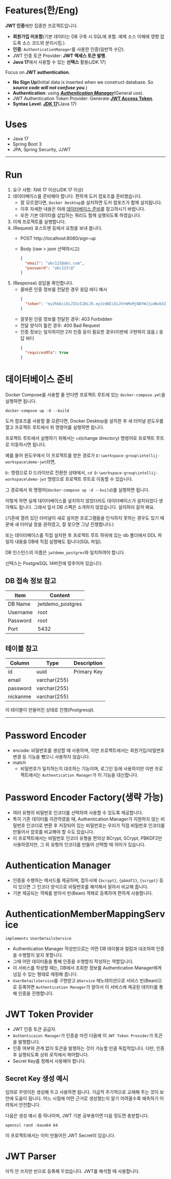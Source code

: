 # Features(한/Eng)

**JWT 인증**에만 집중한 프로젝트입니다.

- **회원가입 미포함**(기본 데이터는 DB 구축 시 SQL에 포함. 예제 소스 이해에 영향 없도록 소스 코드와 분리시킴.).
- **인증**: `AuthenticationManager`를 사용한 인증(일반적 수단).
- JWT 인증 토큰 Provider: **JWT 액세스 토큰 발행**.
- **Java 17**에서 사용할 수 있는 **신택스** 활용(JDK 17)

Focus on **JWT authentication**.

- **No Sign Up**(Initial data is inserted when we construct database. So ***source code will not confuse you***.)
- **Authentication**: using <u>***Authentication Manager***</u>(General use).
- JWT Authentication Token Provider: Generate <u>**JWT Access Token**</u>.
- **Syntax Level**: <u>**JDK 17**</u>(Java 17)

# Uses

- Java 17
- Spring Boot 3
- JPA, Spring Security, JJWT

---

# Run

1. 요구 사항: 자바 17 이상(JDK 17 이상)
2. 데이터베이스를 준비해야 합니다. 편하게 도커 컴포즈를 준비했습니다.
   - 잘 모르겠다면, `Docker Desktop`을 설치하면 도커 컴포즈가 함께 설치됩니다.
   - 이후 자세한 내용은 아래 [데이터베이스 준비](#데이터베이스-준비)를 참고하시기 바랍니다.
   - 또한 기본 데이터를 삽입하는 쿼리도 함께 실행되도록 하였습니다.
3. 이제 프로젝트를 실행합니다.
4. (Request) 포스트맨 등에서 요청을 보내 봅니다.
   - POST http://localhost:8080/sign-up
   - Body (raw > json 선택하시고)
   
     ```json
     {
       "email": "abc123@abc.com",
       "password": "abc123!@"
     }
     ```
5. (Response) 응답을 확인합니다.
   - 올바른 인증 정보를 전달한 경우 응답 바디 예시
     ```json
     {
       "token": "eyJhbGciOiJIUzI1NiJ9.eyJzdWIiOiJhYmMxMjNAYWJjLmNvbSIsInJvbGVzIjpbIlVTRVIiXSwiaWF0IjoxNjgyMTc5ODA4LCJleHAiOjE2ODIxODE2MDh9.V2vnH3P94JUTk1Cfv-GL9dG_pB2IjESUNXKKsh5vSR4"
     }
     ```
   - 잘못된 인증 정보를 전달한 경우: 403 Forbidden
   - 전달 양식이 틀린 경우: 400 Bad Request
   - 인증 정보는 일치하지만 2차 인증 등이 필요한 경우(이번에 구현하지 않음.) 응답 바디
     ```json
     {
       "requiresMfa": true
     }
     ```

# 데이터베이스 준비

Docker Compose를 사용할 줄 안다면 프로젝트 루트에 있는 `docker-compose.yml`을 실행하면 됩니다.

```shell
docker-compose up -d --build
```

도커 컴포즈를 사용할 줄 모른다면, Docker Desktop을 설치한 후 새 터미널 윈도우를 열고 프로젝트 루트에서 위 명령어를 실행하면 됩니다.

프로젝트 루트에서 실행하기 위해서는 `cd`(change directory) 명령어로 프로젝트 루트로 이동하시면 됩니다.

예를 들어 윈도우에서 이 프로젝트를 받은 경로가 `D:\workspace-group\intellij-workspace\demo-jwt`라면,

`D:` 명령으로 D 드라이브로 전환한 상태에서, `cd D:\workspace-group\intellij-workspace\demo-jwt` 명령으로 프로젝트 루트로 이동할 수 있습니다.

그 경로에서 위 명령어(`docker-compose up -d --build`)를 실행하면 됩니다.

이렇게 하면 실제 데이터베이스를 설치하지 않았더라도 데이터베이스가 설치되었다 생각해도 됩니다. 그래서 앞서 DB 스펙은 소개하지 않았습니다. 설치하러 갈까 봐요.

(기존에 열려 있던 터미널이 새로 설치한 프로그램들을 인식하지 못하는 경우도 있기 때문에 새 터미널 창을 권하였고, 잘 찾으면 그냥 진행합니다.)

또는 데이터베이스를 직접 설치한 후 프로젝트 루트 하위에 있는 db 폴더에서 DDL 파일의 내용을 DB에 직접 실행해도 됩니다(SQL 파일).

DB 인스턴스의 이름은 `jwtdemo_postgres`와 일치하여야 합니다.

신택스는 PostgreSQL 14버전에 맞추어져 있습니다.

## DB 접속 정보 참고

| Item     | Content          |
|----------|------------------|
| DB Name  | jwtdemo_postgres |
| Username | root             |
| Password | root             |
| Port     | 5432             |

## 테이블 참고

| Column   | Type         | Description |
|----------|--------------|-------------|
| id       | uuid         | Primary Key |
| email    | varchar(255) |             |
| password | varchar(255) |             |
| nickanme | varchar(255) |             |

이 테이블이 만들어진 상태로 진행(Postgresql).

---

# Password Encoder

- encode: 비밀번호를 생성할 때 사용하며, 이번 프로젝트에서는 회원가입/비밀번호 변경 등 기능을 뺐으니 사용하지 않습니다.
- match
  - 비밀번호가 일치하는지 대조하는 기능이며, 로그인 등에 사용하지만 이번 프로젝트에서는 `Authentication Manager`가 이 기능을 대신합니다.

# Password Encoder Factory(생략 가능)

- 여러 유형의 비밀번호 인코더를 선택하여 사용할 수 있도록 제공합니다.
- 특히 기존 데이터를 이관하였을 때, Authentication Manager가 지원하지 않는 비밀번호 인코더로 변환 후 저장되어 있는 비밀번호는
  우리가 직접 비밀번호 인코더를 만들어서 암호를 비교해야 할 수도 있습니다.
- 이 프로젝트에서는 비밀번호 인코더 유형을 편의상 BCrypt, SCrypt, PBKDF2만 사용하였지만, 그 외 유형의 인코더를 만들어 선택할 때 의미가 있습니다.

# Authentication Manager

- 인증을 수행하는 메서드를 제공하며, 접두사에 `{bcrypt}`, `{pbkdf2}`, `{scrypt}` 등이 있으면 그 인코더 양식으로 비밀번호를 해석해서 알아서
  비교해 줍니다.
- 기본 제공되는 객체를 받아서 빈(Bean) 객체로 등록하여 편하게 사용합니다.

# AuthenticationMemberMappingService

`implements UserDetailsService`

- Authentication Manager 작성만으로는 어떤 DB 테이블과 컬럼과 대조하여 인증을 수행할지 알지 못합니다.
- 그때 어떤 데이터들을 통해 인증을 수행할지 작성하는 역할입니다.
- 이 서비스를 작성할 때는, DB에서 조회한 정보를 Authentication Manager에게 넘길 수 있는 형태로 매핑해 줍니다.
- `UserDetailsService`를 구현받고 `@Service` 애노테이션으로 서비스 빈(Bean)으로 등록하면 `Authentication Manager`가 알아서
  이 서비스에 제공된 데이터를 통해 인증을 진행합니다.

# JWT Token Provider

- JWT 인증 토큰 공급자.
- `Authenticaion Manager`가 인증을 마친 다음에 이 `JWT Token Provider`가 토큰을 발행합니다.
- 인증 여부와 관계 없이 토큰을 발행하는 것이 가능할 만큼 독립적입니다. 다만, 인증 후 실행되도록 상위 로직에서 제어합니다.
- Secret Key를 정해서 사용해야 합니다.

## Secret Key 생성 예시

임의로 무엇이든 생성해 두고 사용하면 됩니다. 가급적 주기적으로 교체해 주는 것이 보안에 도움이 됩니다.
어느 시점에 어떤 근거로 생성했는지 알기 어려울수록 예측하기 어려워서 안전합니다.

다음은 생성 예시 중 하나이며, JWT 기본 공부용이면 다음 정도면 충분합니다.

```shell
openssl rand -base64 64
```

이 프로젝트에서는 이미 만들어진 JWT Secret이 있습니다.

# JWT Parser

아직 안 쓰지만 빈으로 등록해 두었습니다. JWT를 해석할 때 사용합니다.
